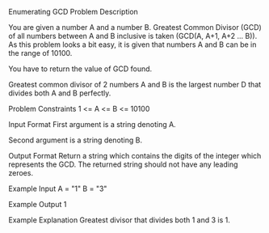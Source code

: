 Enumerating GCD
Problem Description

You are given a number A and a number B. Greatest Common Divisor (GCD) of all numbers between A and B inclusive is taken (GCD(A, A+1, A+2 ... B)).
As this problem looks a bit easy, it is given that numbers A and B can be in the range of 10100.

You have to return the value of GCD found.

Greatest common divisor of 2 numbers A and B is the largest number D that divides both A and B perfectly.



Problem Constraints
1 <= A <= B <= 10100



Input Format
First argument is a string denoting A.

Second argument is a string denoting B.



Output Format
Return a string which contains the digits of the integer which represents the GCD. The returned string should not have any leading zeroes.



Example Input
A = "1"
B = "3"


Example Output
1


Example Explanation
Greatest divisor that divides both 1 and 3 is 1.
